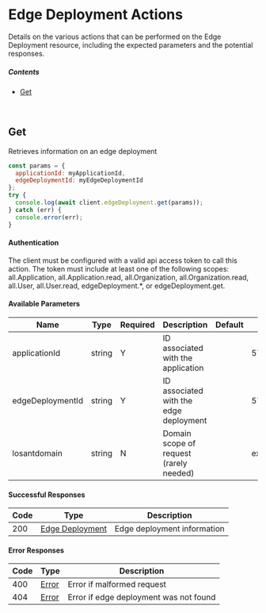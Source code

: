 # Edge Deployment Actions

Details on the various actions that can be performed on the
Edge Deployment resource, including the expected
parameters and the potential responses.

##### Contents

*   [Get](#get)

<br/>

## Get

Retrieves information on an edge deployment

```javascript
const params = {
  applicationId: myApplicationId,
  edgeDeploymentId: myEdgeDeploymentId
};
try {
  console.log(await client.edgeDeployment.get(params));
} catch (err) {
  console.error(err);
}
```

#### Authentication
The client must be configured with a valid api access token to call this
action. The token must include at least one of the following scopes:
all.Application, all.Application.read, all.Organization, all.Organization.read, all.User, all.User.read, edgeDeployment.*, or edgeDeployment.get.

#### Available Parameters

| Name | Type | Required | Description | Default | Example |
| ---- | ---- | -------- | ----------- | ------- | ------- |
| applicationId | string | Y | ID associated with the application |  | 575ec8687ae143cd83dc4a97 |
| edgeDeploymentId | string | Y | ID associated with the edge deployment |  | 575ed78e7ae143cd83dc4aab |
| losantdomain | string | N | Domain scope of request (rarely needed) |  | example.com |

#### Successful Responses

| Code | Type | Description |
| ---- | ---- | ----------- |
| 200 | [Edge Deployment](../lib/schemas/edgeDeployment.json) | Edge deployment information |

#### Error Responses

| Code | Type | Description |
| ---- | ---- | ----------- |
| 400 | [Error](../lib/schemas/error.json) | Error if malformed request |
| 404 | [Error](../lib/schemas/error.json) | Error if edge deployment was not found |
